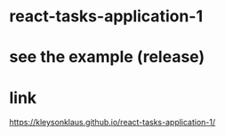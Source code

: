 # react-tasks-application-1

# see the example (release)

# link

https://kleysonklaus.github.io/react-tasks-application-1/

